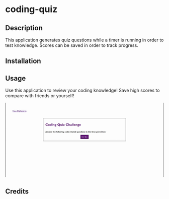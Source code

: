 # coding-quiz

## Description
 
This application generates quiz questions while a timer is running in order to test knowledge. 
Scores can be saved in order to track progress.

## Installation

## Usage
Use this application to review your coding knowledge! Save high scores to compare with friends or yourself!

![screen record of finished project](assets/images/Code-Quiz.gif)

## Credits